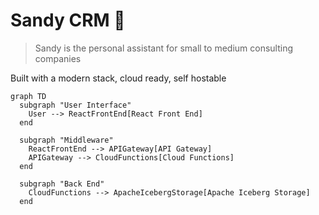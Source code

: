 # Sandy CRM 🥐 

> Sandy is the personal assistant for small to medium consulting companies

Built with a modern stack, cloud ready, self hostable

```mermaid
graph TD
  subgraph "User Interface"
    User --> ReactFrontEnd[React Front End]
  end

  subgraph "Middleware"
    ReactFrontEnd --> APIGateway[API Gateway]
    APIGateway --> CloudFunctions[Cloud Functions]
  end

  subgraph "Back End"
    CloudFunctions --> ApacheIcebergStorage[Apache Iceberg Storage]
  end
```